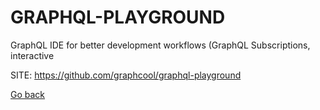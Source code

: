# GRAPHQL-PLAYGROUND
 
 GraphQL IDE for better development workflows (GraphQL Subscriptions, interactive
 
 SITE: https://github.com/graphcool/graphql-playground

 [Go back](https://portable-linux-apps.github.io/apps.html)
